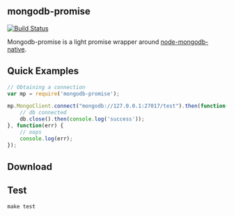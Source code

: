 mongodb-promise
---------------

[![Build Status](https://travis-ci.org/jbong/mongodb-promise.svg?branch=master)](https://travis-ci.org/jbong/mongodb-promise)

Mongodb-promise is a light promise wrapper around [node-mongodb-native](https://github.com/mongodb/node-mongodb-native).


## Quick Examples

```js
// Obtaining a connection
var mp = require('mongodb-promise');

mp.MongoClient.connect("mongodb://127.0.0.1:27017/test").then(function(db){
    // db connected
    db.close().then(console.log('success'));
}, function(err) {
    // oops
    console.log(err);
});

```
## Download

## Test

    make test